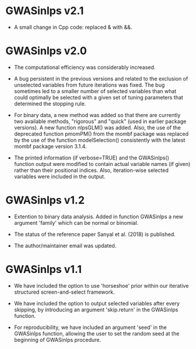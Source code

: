 # GWASinlps v2.1

* A small change in Cpp code: replaced & with &&.

# GWASinlps v2.0

* The computational efficiency was considerably increased.

* A bug persistent in the previous versions and related to the exclusion of unselected variables from future iterations was fixed. The bug sometimes led to a smaller number of selected variables than what could optimally be selected with a given set of tuning parameters that determined the stopping rule.

* For binary data, a new method was added so that there are currently two available methods, "rigorous" and "quick" (used in earlier package versions). A new function nlpsGLM() was added. Also, the use of the deprecated function pmomPM() from the mombf package was replaced by the use of the function modelSelection() consistently with the latest mombf package version 3.1.4. 

* The printed information (if verbose=TRUE) and the GWASinlps() function output were modified to contain actual variable names (if given) rather than their positional indices. Also, iteration-wise selected variables were included in the output. 


# GWASinlps v1.2

* Extention to binary data analysis. Added in function GWASinlps a new argument 'family' which can be normal or binomial.

* The status of the reference paper Sanyal et al. (2018) is published. 

* The author/maintainer email was updated.


# GWASinlps v1.1

* We have included the option to use 'horseshoe' prior within our iterative structured screen-and-select framework. 

* We have included the option to output selected variables after every skipping, by introducing an argument 'skip.return' in the GWASinlps function.

* For reproducibility, we have included an argument 'seed' in the GWASinlps function, allowing the user to set the random seed at the beginning of GWASinlps procedure.


